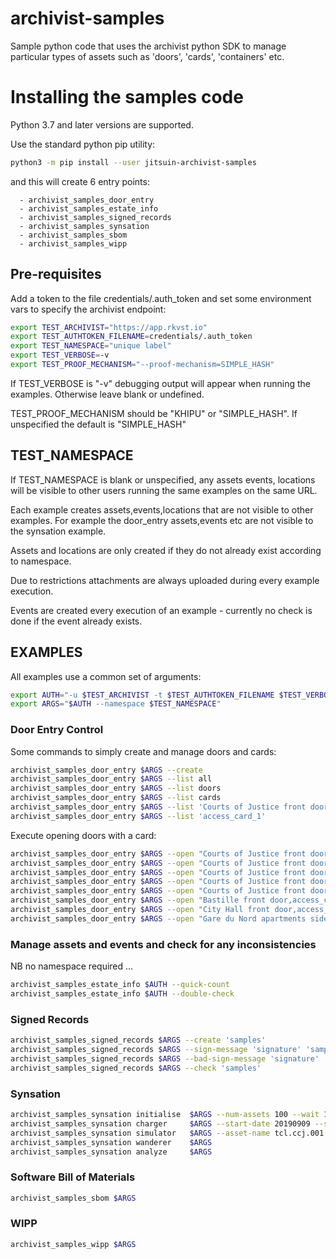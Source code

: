 # archivist-samples

Sample python code that uses the archivist python SDK to manage particular types of assets
such as 'doors', 'cards', 'containers' etc.

# Installing the samples code

Python 3.7 and later versions are supported.

Use the standard python pip utility:

```bash
python3 -m pip install --user jitsuin-archivist-samples
```

and this will create 6 entry points:

      - archivist_samples_door_entry
      - archivist_samples_estate_info
      - archivist_samples_signed_records
      - archivist_samples_synsation
      - archivist_samples_sbom
      - archivist_samples_wipp


## Pre-requisites

Add a token to the file credentials/.auth_token and set some environment vars to
specify the archivist endpoint:

```bash
export TEST_ARCHIVIST="https://app.rkvst.io"
export TEST_AUTHTOKEN_FILENAME=credentials/.auth_token
export TEST_NAMESPACE="unique label"
export TEST_VERBOSE=-v
export TEST_PROOF_MECHANISM="--proof-mechanism=SIMPLE_HASH"
```

If TEST_VERBOSE is "-v" debugging output will appear when running the examples. Otherwise leave blank or undefined.

TEST_PROOF_MECHANISM should be "KHIPU" or "SIMPLE_HASH". If unspecified the default is "SIMPLE_HASH"

## TEST_NAMESPACE

If TEST_NAMESPACE is blank or unspecified, any assets events, locations will be visible to other users running the same examples
on the same URL.

Each example creates assets,events,locations that are not visible to other examples.
For example the door_entry assets,events etc are not visible to the synsation example.

Assets and locations are only created if they do not already exist according to namespace.

Due to restrictions attachments are always uploaded during every example execution.

Events are created every execution of an example - currently no check is done if the event already exists.

## EXAMPLES

All examples use a common set of arguments:

```bash
export AUTH="-u $TEST_ARCHIVIST -t $TEST_AUTHTOKEN_FILENAME $TEST_VERBOSE $TEST_PROOF_MECHANISM"
export ARGS="$AUTH --namespace $TEST_NAMESPACE"
```

### Door Entry Control

Some commands to simply create and manage doors and cards:

```bash
archivist_samples_door_entry $ARGS --create
archivist_samples_door_entry $ARGS --list all
archivist_samples_door_entry $ARGS --list doors
archivist_samples_door_entry $ARGS --list cards
archivist_samples_door_entry $ARGS --list 'Courts of Justice front door'
archivist_samples_door_entry $ARGS --list 'access_card_1'
```

Execute opening doors with a card:

```bash
archivist_samples_door_entry $ARGS --open "Courts of Justice front door,access_card_1"
archivist_samples_door_entry $ARGS --open "Courts of Justice front door,access_card_3"
archivist_samples_door_entry $ARGS --open "Courts of Justice front door,access_card_4"
archivist_samples_door_entry $ARGS --open "Courts of Justice front door,access_card_0"
archivist_samples_door_entry $ARGS --open "Courts of Justice front door,access_card_2"
archivist_samples_door_entry $ARGS --open "Bastille front door,access_card_2"
archivist_samples_door_entry $ARGS --open "City Hall front door,access_card_2"
archivist_samples_door_entry $ARGS --open "Gare du Nord apartments side door,access_card_2"
```

### Manage assets and events and check for any inconsistencies

NB no namespace required ...

```bash
archivist_samples_estate_info $AUTH --quick-count
archivist_samples_estate_info $AUTH --double-check
```

### Signed Records

```bash
archivist_samples_signed_records $ARGS --create 'samples'
archivist_samples_signed_records $ARGS --sign-message 'signature' 'samples'
archivist_samples_signed_records $ARGS --bad-sign-message 'signature' 'samples'
archivist_samples_signed_records $ARGS --check 'samples'
```

### Synsation

```bash
archivist_samples_synsation initialise  $ARGS --num-assets 100 --wait 1 --await-confirmation
archivist_samples_synsation charger     $ARGS --start-date 20190909 --stop-date 20200909 --fast-forward 9876
archivist_samples_synsation simulator   $ARGS --asset-name tcl.ccj.001 --wait 1.0
archivist_samples_synsation wanderer    $ARGS
archivist_samples_synsation analyze     $ARGS 
```

### Software Bill of Materials

```bash
archivist_samples_sbom $ARGS
```

### WIPP

```bash
archivist_samples_wipp $ARGS
```
